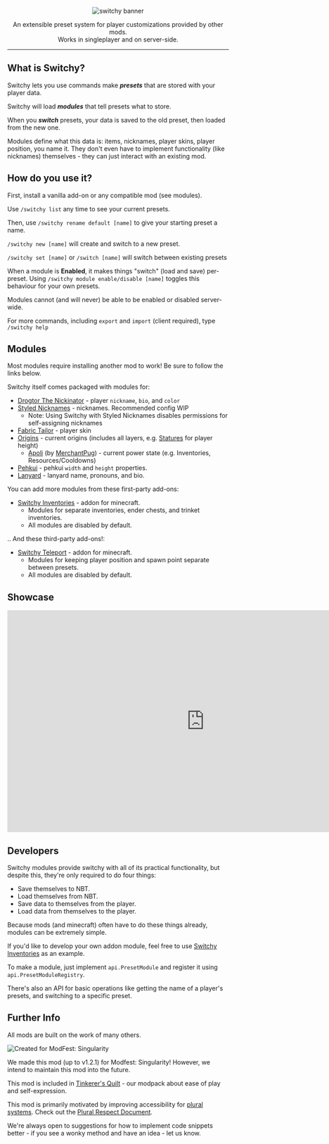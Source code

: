 <p align="center"><img alt="switchy banner" src="https://user-images.githubusercontent.com/55819817/198210616-eb37be12-cd96-40c8-a941-68a96b2aadfc.png" /></p>

<p align="center">An extensible preset system for player customizations provided by other mods.<br/>
Works in singleplayer and on server-side.</p>

---


## What is Switchy?

Switchy lets you use commands make ***presets*** that are stored with your player data.

Switchy will load ***modules*** that tell presets what to store.

When you ***switch*** presets, your data is saved to the old preset, then loaded from the new one.

Modules define what this data is: items, nicknames, player skins, player position, you name it.
They don't even have to implement functionality (like nicknames) themselves - they can just interact with an existing mod.

## How do you use it?

First, install a vanilla add-on or any compatible mod (see modules).

Use `/switchy list` any time to see your current presets.

Then, use `/switchy rename default [name]` to give your starting preset a name.

`/switchy new [name]` will create and switch to a new preset.

`/switchy set [name]` or `/switch [name]` will switch between existing presets

When a module is **Enabled**, it makes things "switch" (load and save) per-preset.
Using `/switchy module enable/disable [name]` toggles this behaviour for your own presets.

Modules cannot (and will never) be able to be enabled or disabled server-wide.

For more commands, including `export` and `import` (client required), type `/switchy help`

## Modules

Most modules require installing another mod to work! Be sure to follow the links below.

Switchy itself comes packaged with modules for:
- [Drogtor The Nickinator](https://modrinth.com/mod/drogtor) - player `nickname`, `bio`, and `color`
- [Styled Nicknames](https://modrinth.com/mod/styled-nicknames) - nicknames. Recommended config WIP
  - Note: Using Switchy with Styled Nicknames disables permissions for self-assigning nicknames
- [Fabric Tailor](https://modrinth.com/mod/fabrictailor) - player skin
- [Origins](https://modrinth.com/mod/origins/versions) - current origins (includes all layers, e.g. [Statures](https://modrinth.com/mod/tinkerers-statures) for player height)
  - [Apoli](https://github.com/apace100/apoli) (by [MerchantPug](https://github.com/MerchantPug)) - current power state (e.g. Inventories, Resources/Cooldowns)
- [Pehkui](https://modrinth.com/mod/pehkui) - pehkui `width` and `height` properties.
- [Lanyard](https://modrinth.com/mod/lanyard) - lanyard name, pronouns, and bio.

You can add more modules from these first-party add-ons:
- [Switchy Inventories](https://modrinth.com/mod/switchy-inventories) - addon for minecraft.
  - Modules for separate inventories, ender chests, and trinket inventories.
  - All modules are disabled by default.

.. And these third-party add-ons!:
- [Switchy Teleport](https://modrinth.com/mod/switchy-teleport) - addon for minecraft.
  - Modules for keeping player position and spawn point separate between presets.
  - All modules are disabled by default.


## Showcase

<iframe width="896" height="504" src="https://www.youtube.com/embed/gkOGZUJOtR4" title="YouTube video player" frameborder="0" allow="accelerometer; autoplay; clipboard-write; encrypted-media; gyroscope; picture-in-picture" allowfullscreen></iframe>

## Developers

Switchy modules provide switchy with all of its practical functionality, but despite this, they're only required to do four things:
- Save themselves to NBT.
- Load themselves from NBT.
- Save data to themselves from the player.
- Load data from themselves to the player.

Because mods (and minecraft) often have to do these things already, modules can be extremely simple.

If you'd like to develop your own addon module, feel free to use [Switchy Inventories](https://github.com/sisby-folk/switchy-inventories) as an example.

To make a module, just implement `api.PresetModule` and register it using `api.PresetModuleRegistry`.

There's also an API for basic operations like getting the name of a player's presets, and switching to a specific preset.

## Further Info

All mods are built on the work of many others.

![Created for ModFest: Singularity](https://blob.jortage.com/blobs/5/d4d/5d4d14d96db2e2024d87cf5606cb7ce6421633a002e328947f85d210ba250ecb9f86de8df210dd031be2d4eafb0980494e7a1e8e99590a550abaa42d82768b9f)

We made this mod (up to v1.2.1) for Modfest: Singularity! However, we intend to maintain this mod into the future.

This mod is included in [Tinkerer's Quilt](https://modrinth.com/modpack/tinkerers-quilt) - our modpack about ease of play and self-expression.

This mod is primarily motivated by improving accessibility for [plural systems](https://morethanone.info).
Check out the [Plural Respect Document](https://bit.ly/pluralrespect).

We're always open to suggestions for how to implement code snippets better - if you see a wonky method and have an idea - let us know.

